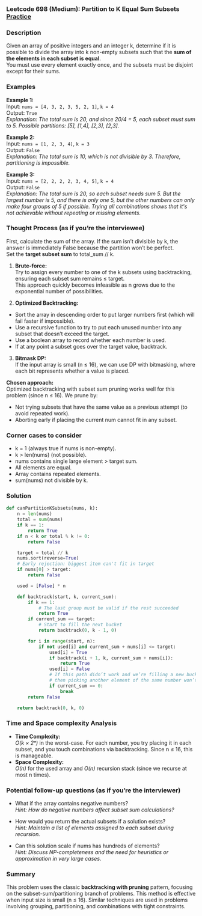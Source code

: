 ### Leetcode 698 (Medium): Partition to K Equal Sum Subsets [Practice](https://leetcode.com/problems/partition-to-k-equal-sum-subsets)

### Description  
Given an array of positive integers and an integer k, determine if it is possible to divide the array into k non-empty subsets such that the **sum of the elements in each subset is equal**.  
You must use every element exactly once, and the subsets must be disjoint except for their sums.

### Examples  

**Example 1:**  
Input: `nums = [4, 3, 2, 3, 5, 2, 1]`, `k = 4`  
Output: `True`  
*Explanation: The total sum is 20, and since 20/4 = 5, each subset must sum to 5. Possible partitions: [5], [1,4], [2,3], [2,3].*

**Example 2:**  
Input: `nums = [1, 2, 3, 4]`, `k = 3`  
Output: `False`  
*Explanation: The total sum is 10, which is not divisible by 3. Therefore, partitioning is impossible.*

**Example 3:**  
Input: `nums = [2, 2, 2, 2, 3, 4, 5]`, `k = 4`  
Output: `False`  
*Explanation: The total sum is 20, so each subset needs sum 5. But the largest number is 5, and there is only one 5, but the other numbers can only make four groups of 5 if possible. Trying all combinations shows that it's not achievable without repeating or missing elements.*

### Thought Process (as if you’re the interviewee)  
First, calculate the sum of the array. If the sum isn’t divisible by k, the answer is immediately False because the partition won’t be perfect.  
Set the **target subset sum** to total_sum // k.

1. **Brute-force:**  
Try to assign every number to one of the k subsets using backtracking, ensuring each subset sum remains ≤ target.  
This approach quickly becomes infeasible as n grows due to the exponential number of possibilities.

2. **Optimized Backtracking:**  
- Sort the array in descending order to put larger numbers first (which will fail faster if impossible).
- Use a recursive function to try to put each unused number into any subset that doesn’t exceed the target.
- Use a boolean array to record whether each number is used.
- If at any point a subset goes over the target value, backtrack.

3. **Bitmask DP:**  
If the input array is small (n ≤ 16), we can use DP with bitmasking, where each bit represents whether a value is placed.

**Chosen approach:**  
Optimized backtracking with subset sum pruning works well for this problem (since n ≤ 16). We prune by:
- Not trying subsets that have the same value as a previous attempt (to avoid repeated work).
- Aborting early if placing the current num cannot fit in any subset.

### Corner cases to consider  
- k = 1 (always true if nums is non-empty).
- k > len(nums) (not possible).
- nums contains single large element > target sum.
- All elements are equal.
- Array contains repeated elements.
- sum(nums) not divisible by k.

### Solution

```python
def canPartitionKSubsets(nums, k):
    n = len(nums)
    total = sum(nums)
    if k == 1:
        return True
    if n < k or total % k != 0:
        return False

    target = total // k
    nums.sort(reverse=True)
    # Early rejection: biggest item can't fit in target
    if nums[0] > target:
        return False

    used = [False] * n

    def backtrack(start, k, current_sum):
        if k == 1:
            # The last group must be valid if the rest succeeded
            return True
        if current_sum == target:
            # Start to fill the next bucket
            return backtrack(0, k - 1, 0)

        for i in range(start, n):
            if not used[i] and current_sum + nums[i] <= target:
                used[i] = True
                if backtrack(i + 1, k, current_sum + nums[i]):
                    return True
                used[i] = False
                # If this path didn’t work and we’re filling a new bucket,
                # then picking another element of the same number won’t help
                if current_sum == 0:
                    break
        return False

    return backtrack(0, k, 0)
```

### Time and Space complexity Analysis  

- **Time Complexity:**  
  *O(k × 2ⁿ)* in the worst-case. For each number, you try placing it in each subset, and you touch combinations via backtracking. Since n ≤ 16, this is manageable.
- **Space Complexity:**  
  *O(n)* for the used array and *O(n)* recursion stack (since we recurse at most n times).

### Potential follow-up questions (as if you’re the interviewer)  

- What if the array contains negative numbers?  
  *Hint: How do negative numbers affect subset sum calculations?*

- How would you return the actual subsets if a solution exists?  
  *Hint: Maintain a list of elements assigned to each subset during recursion.*

- Can this solution scale if nums has hundreds of elements?  
  *Hint: Discuss NP-completeness and the need for heuristics or approximation in very large cases.*

### Summary
This problem uses the classic **backtracking with pruning** pattern, focusing on the subset-sum/partitioning branch of problems. This method is effective when input size is small (n ≤ 16). Similar techniques are used in problems involving grouping, partitioning, and combinations with tight constraints.